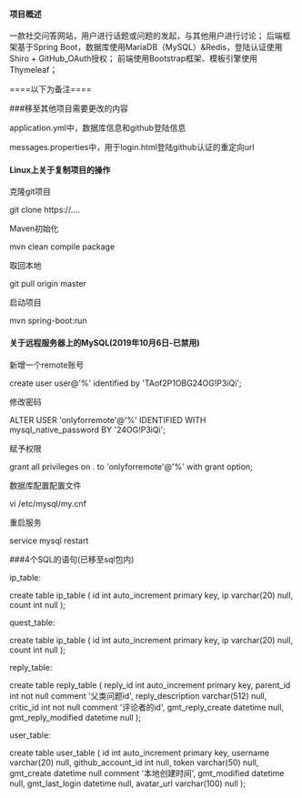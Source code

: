 #### 项目概述
一款社交问答网站，用户进行话题或问题的发起，与其他用户进行讨论；
后端框架基于Spring Boot，数据库使用MariaDB（MySQL）&Redis，登陆认证使用Shiro + GitHub_OAuth授权；
前端使用Bootstrap框架、模板引擎使用Thymeleaf；



====以下为备注====



###移至其他项目需要更改的内容

application.yml中，数据库信息和github登陆信息

messages.properties中，用于login.html登陆github认证的重定向url




#### Linux上关于复制项目的操作
克隆git项目

git clone https://....

Maven初始化

mvn clean compile package

取回本地

git pull origin master

启动项目

mvn spring-boot:run

#### 关于远程服务器上的MySQL(2019年10月6日-已禁用)

新增一个remote账号

create user user@'%' identified by 'TAof2P1OBG24OG!P3iQi';

修改密码

ALTER USER 'onlyforremote'@'%' IDENTIFIED WITH mysql_native_password BY '24OG!P3iQi';

赋予权限

grant all privileges on *.* to 'onlyforremote'@'%'  with grant option;

数据库配置配置文件

vi /etc/mysql/my.cnf

重启服务

service mysql restart

###4个SQL的语句(已移至sql包内)

ip_table:

create table ip_table
(
    id    int auto_increment
        primary key,
    ip    varchar(20) null,
    count int         null
);

quest_table:

create table ip_table
(
    id    int auto_increment
        primary key,
    ip    varchar(20) null,
    count int         null
);

reply_table:

create table reply_table
(
    reply_id           int auto_increment
        primary key,
    parent_id          int          not null comment '父类问题id',
    reply_description  varchar(512) null,
    critic_id          int          not null comment '评论者的id',
    gmt_reply_create   datetime     null,
    gmt_reply_modified datetime     null
);

user_table:

create table user_table
(
    id                int auto_increment
        primary key,
    username          varchar(20)  null,
    github_account_id int          null,
    token             varchar(50)  null,
    gmt_create        datetime     null comment '本地创建时间',
    gmt_modified      datetime     null,
    gmt_last_login    datetime     null,
    avatar_url        varchar(100) null
);


